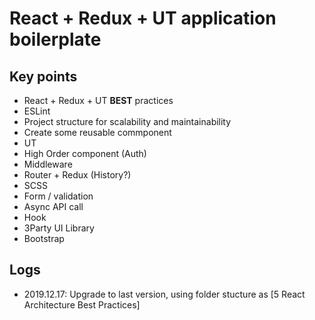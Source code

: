 # React + Redux + UT application boilerplate


## Key points
- React + Redux + UT **BEST** practices
- ESLint
- Project structure for scalability and maintainability
- Create some reusable commponent 
- UT
- High Order component (Auth)
- Middleware
- Router + Redux (History?)
- SCSS
- Form / validation
- Async API call
- Hook
- 3Party UI Library
- Bootstrap

## Logs
- 2019.12.17: Upgrade to last version, using folder stucture as [5 React Architecture Best Practices]




